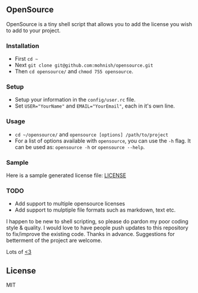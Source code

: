 ## OpenSource

OpenSource is a tiny shell script that allows you to add the license you wish to add to your project.

### Installation
- First `cd ~`
- Next `git clone git@github.com:mohnish/opensource.git`
- Then `cd opensource/` and `chmod 755 opensource`.

### Setup
- Setup your information in the `config/user.rc` file.
- Set `USER="YourName"` and `EMAIL="YourEmail"`, each in it's own line.

### Usage
- `cd ~/opensource/` and `opensource [options] /path/to/project`
- For a list of options available with `opensource`, you can use the `-h` flag.
It can be used as: `opensource -h` or `opensource --help`.

### Sample
Here is a sample generated license file: [LICENSE](https://github.com/mohnish/opensource/blob/master/LICENSE)

### TODO
- Add support to multiple opensource licenses
- Add support to mulptiple file formats such as markdown, text etc.

I happen to be new to shell scripting, so please do pardon my poor coding style & quality. I would love to have people push updates to this repository to fix/improve the existing code. Thanks in advance. Suggestions for betterment of the project are welcome.

Lots of [<3](http://twitter.com/arrowgunz)


## License

MIT
